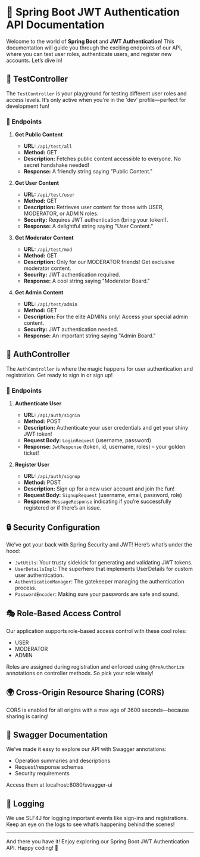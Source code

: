 # 🎉 Spring Boot JWT Authentication API Documentation

Welcome to the world of **Spring Boot** and **JWT Authentication**! This documentation will guide you through the exciting endpoints of our API, where you can test user roles, authenticate users, and register new accounts. Let’s dive in!

## 🧪 TestController

The `TestController` is your playground for testing different user roles and access levels. It’s only active when you're in the 'dev' profile—perfect for development fun!

### 🚀 Endpoints

1. **Get Public Content**
   - **URL:** `/api/test/all`
   - **Method:** GET
   - **Description:** Fetches public content accessible to everyone. No secret handshake needed!
   - **Response:** A friendly string saying "Public Content."

2. **Get User Content**
   - **URL:** `/api/test/user`
   - **Method:** GET
   - **Description:** Retrieves user content for those with USER, MODERATOR, or ADMIN roles. 
   - **Security:** Requires JWT authentication (bring your token!).
   - **Response:** A delightful string saying "User Content."

3. **Get Moderator Content**
   - **URL:** `/api/test/mod`
   - **Method:** GET
   - **Description:** Only for our MODERATOR friends! Get exclusive moderator content.
   - **Security:** JWT authentication required.
   - **Response:** A cool string saying "Moderator Board."

4. **Get Admin Content**
   - **URL:** `/api/test/admin`
   - **Method:** GET
   - **Description:** For the elite ADMINs only! Access your special admin content.
   - **Security:** JWT authentication needed.
   - **Response:** An important string saying "Admin Board."

## 🔐 AuthController

The `AuthController` is where the magic happens for user authentication and registration. Get ready to sign in or sign up!

### 🌟 Endpoints

1. **Authenticate User**
   - **URL:** `/api/auth/signin`
   - **Method:** POST
   - **Description:** Authenticate your user credentials and get your shiny JWT token!
   - **Request Body:** `LoginRequest` (username, password)
   - **Response:** `JwtResponse` (token, id, username, roles) – your golden ticket!

2. **Register User**
   - **URL:** `/api/auth/signup`
   - **Method:** POST
   - **Description:** Sign up for a new user account and join the fun!
   - **Request Body:** `SignupRequest` (username, email, password, role)
   - **Response:** `MessageResponse` indicating if you’re successfully registered or if there’s an issue.

## 🔒 Security Configuration

We’ve got your back with Spring Security and JWT! Here’s what’s under the hood:
- `JwtUtils`: Your trusty sidekick for generating and validating JWT tokens.
- `UserDetailsImpl`: The superhero that implements UserDetails for custom user authentication.
- `AuthenticationManager`: The gatekeeper managing the authentication process.
- `PasswordEncoder`: Making sure your passwords are safe and sound.

## 🎭 Role-Based Access Control

Our application supports role-based access control with these cool roles:
- USER
- MODERATOR
- ADMIN

Roles are assigned during registration and enforced using `@PreAuthorize` annotations on controller methods. So pick your role wisely!

## 🌍 Cross-Origin Resource Sharing (CORS)

CORS is enabled for all origins with a max age of 3600 seconds—because sharing is caring!

## 📜 Swagger Documentation

We’ve made it easy to explore our API with Swagger annotations:
- Operation summaries and descriptions
- Request/response schemas
- Security requirements

Access them at localhost:8080/swagger-ui
## 📣 Logging

We use SLF4J for logging important events like sign-ins and registrations. Keep an eye on the logs to see what’s happening behind the scenes!

---

And there you have it! Enjoy exploring our Spring Boot JWT Authentication API. Happy coding! 🎈
